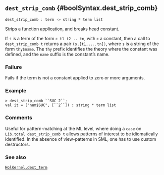 ## `dest_strip_comb` {#boolSyntax.dest_strip_comb}


```
dest_strip_comb : term -> string * term list
```



Strips a function application, and breaks head constant.


If `t` is a term of the form `c t1 t2 .. tn`, with `c` a constant,
then a call to `dest_strip_comb t` returns a pair `(s,[t1,...,tn])`,
where `s` is a string of the form `thy$name`. The `thy` prefix
identifies the theory where the constant was defined, and the `name`
suffix is the constant’s name.

### Failure

Fails if the term is not a constant applied to zero or more arguments.

### Example

    
    > dest_strip_comb ``SUC 2``;
    val it = ("num$SUC", [``2``]) : string * term list
    

### Comments

Useful for pattern-matching at the ML level, where doing a `case` on
`Lib.total dest_strip_comb t` allows patterns of interest to be
idiomatically identified. In the absence of view-patterns in SML, one
has to use custom destructors.

### See also

[`HolKernel.dest_term`](#HolKernel.dest_term)

